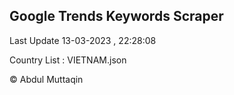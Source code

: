 

## Google Trends Keywords Scraper 
 
Last Update 13-03-2023 , 22:28:08

Country List :
VIETNAM.json



© Abdul Muttaqin 
